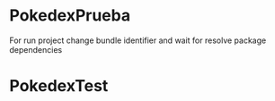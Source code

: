 # PokedexPrueba

For run project change bundle identifier and wait for resolve package dependencies

# PokedexTest
